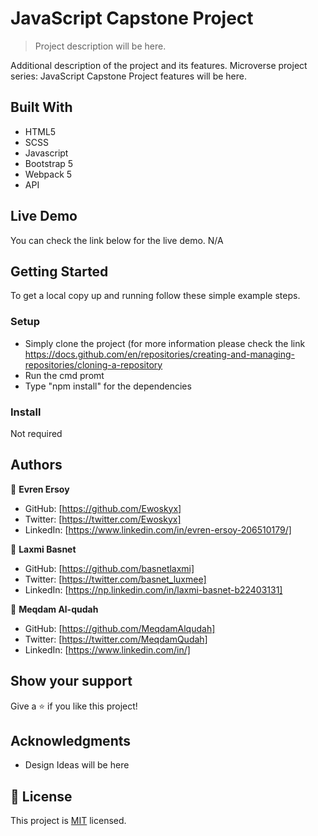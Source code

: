 # JavaScript Capstone Project

> Project description will be here.



Additional description of the project and its features.
Microverse project series: JavaScript Capstone Project features will be here.

## Built With

- HTML5 
- SCSS
- Javascript
- Bootstrap 5
- Webpack 5
- API


## Live Demo

You can check the link below for the live demo.
N/A


## Getting Started

To get a local copy up and running follow these simple example steps.

### Setup
- Simply clone the project (for more information please check the link https://docs.github.com/en/repositories/creating-and-managing-repositories/cloning-a-repository
- Run the cmd promt
- Type "npm install" for the dependencies

### Install

Not required



## Authors

👤 **Evren Ersoy**

- GitHub: [https://github.com/Ewoskyx]
- Twitter: [https://twitter.com/Ewoskyx]
- LinkedIn: [https://www.linkedin.com/in/evren-ersoy-206510179/]

👤 **Laxmi Basnet**

- GitHub: [https://github.com/basnetlaxmi]
- Twitter: [https://twitter.com/basnet_luxmee]
- LinkedIn: [https://np.linkedin.com/in/laxmi-basnet-b22403131]

👤 **Meqdam Al-qudah**

- GitHub: [https://github.com/MeqdamAlqudah]
- Twitter: [https://twitter.com/MeqdamQudah]
- LinkedIn: [https://www.linkedin.com/in/]

## Show your support

Give a ⭐️ if you like this project!

## Acknowledgments

- Design Ideas will be here


## 📝 License
This project is [MIT](./MIT.md) licensed.